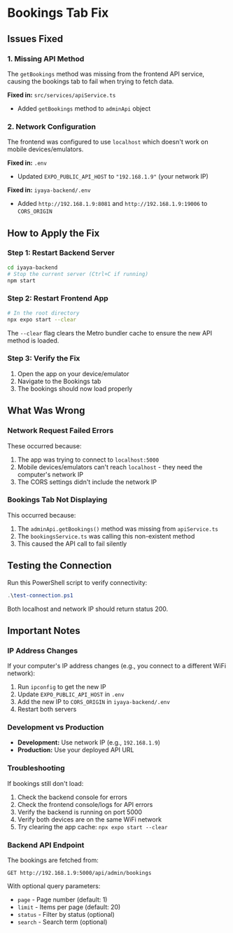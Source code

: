 # Bookings Tab Fix

## Issues Fixed

### 1. Missing API Method
The `getBookings` method was missing from the frontend API service, causing the bookings tab to fail when trying to fetch data.

**Fixed in:** `src/services/apiService.ts`
- Added `getBookings` method to `adminApi` object

### 2. Network Configuration
The frontend was configured to use `localhost` which doesn't work on mobile devices/emulators.

**Fixed in:** `.env`
- Updated `EXPO_PUBLIC_API_HOST` to `"192.168.1.9"` (your network IP)

**Fixed in:** `iyaya-backend/.env`
- Added `http://192.168.1.9:8081` and `http://192.168.1.9:19006` to `CORS_ORIGIN`

## How to Apply the Fix

### Step 1: Restart Backend Server
```bash
cd iyaya-backend
# Stop the current server (Ctrl+C if running)
npm start
```

### Step 2: Restart Frontend App
```bash
# In the root directory
npx expo start --clear
```

The `--clear` flag clears the Metro bundler cache to ensure the new API method is loaded.

### Step 3: Verify the Fix
1. Open the app on your device/emulator
2. Navigate to the Bookings tab
3. The bookings should now load properly

## What Was Wrong

### Network Request Failed Errors
These occurred because:
1. The app was trying to connect to `localhost:5000`
2. Mobile devices/emulators can't reach `localhost` - they need the computer's network IP
3. The CORS settings didn't include the network IP

### Bookings Tab Not Displaying
This occurred because:
1. The `adminApi.getBookings()` method was missing from `apiService.ts`
2. The `bookingsService.ts` was calling this non-existent method
3. This caused the API call to fail silently

## Testing the Connection

Run this PowerShell script to verify connectivity:
```powershell
.\test-connection.ps1
```

Both localhost and network IP should return status 200.

## Important Notes

### IP Address Changes
If your computer's IP address changes (e.g., you connect to a different WiFi network):
1. Run `ipconfig` to get the new IP
2. Update `EXPO_PUBLIC_API_HOST` in `.env`
3. Add the new IP to `CORS_ORIGIN` in `iyaya-backend/.env`
4. Restart both servers

### Development vs Production
- **Development:** Use network IP (e.g., `192.168.1.9`)
- **Production:** Use your deployed API URL

### Troubleshooting

If bookings still don't load:
1. Check the backend console for errors
2. Check the frontend console/logs for API errors
3. Verify the backend is running on port 5000
4. Verify both devices are on the same WiFi network
5. Try clearing the app cache: `npx expo start --clear`

### Backend API Endpoint
The bookings are fetched from:
```
GET http://192.168.1.9:5000/api/admin/bookings
```

With optional query parameters:
- `page` - Page number (default: 1)
- `limit` - Items per page (default: 20)
- `status` - Filter by status (optional)
- `search` - Search term (optional)
